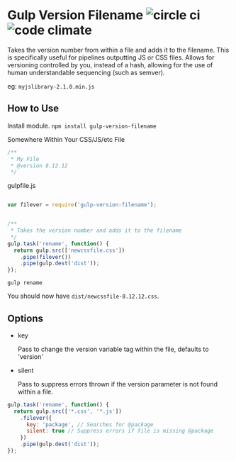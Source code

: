 Gulp Version Filename ![circle ci](https://circleci.com/gh/brwnll/gulp-version-filename.svg?style=shield&circle-token=:circle-token) ![code climate](https://codeclimate.com/github/brwnll/gulp-version-filename/badges/gpa.svg)
=====================

Takes the version number from within a file and adds it to the filename. This
is specifically useful for pipelines outputting JS or CSS files. Allows for
versioning controlled by you, instead of a hash, allowing for the use of human
understandable sequencing (such as semver).

eg: `myjslibrary-2.1.0.min.js`


How to Use
----------

Install module.
`npm install gulp-version-filename`


Somewhere Within Your CSS/JS/etc File
```css
/**
 * My File
 * @version 8.12.12
 */
```

gulpfile.js

```javascript

var filever = require('gulp-version-filename');


/**
 * Takes the version number and adds it to the filename
 */
gulp.task('rename', function() {
  return gulp.src(['newcssfile.css'])
    .pipe(filever())
    .pipe(gulp.dest('dist'));
});

```

`gulp rename`

You should now have `dist/newcssfile-8.12.12.css`.

Options
-------

- key

    Pass to change the version variable tag within the file, defaults to 'version'

- silent

    Pass to suppress errors thrown if the version parameter is not found within
    a file.


```javascript
gulp.task('rename', function() {
  return gulp.src(['*.css', '*.js'])
    .filever({
      key: 'package', // Searches for @package
      silent: true // Suppress errors if file is missing @package
    })
    .pipe(gulp.dest('dist'));
});
```
